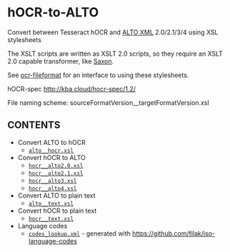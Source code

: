 # hOCR-to-ALTO
Convert between Tesseract hOCR and [ALTO XML](https://www.loc.gov/standards/alto/) 2.0/2.1/3/4 using XSL stylesheets

The XSLT scripts are written as XSLT 2.0 scripts, so they require an XSLT 2.0
capable transformer, like [Saxon](https://www.saxonica.com/download/java.xml).

See [ocr-fileformat](https://github.com/UB-Mannheim/ocr-fileformat) for an
interface to using these stylesheets.

hOCR-spec http://kba.cloud/hocr-spec/1.2/

File naming scheme:   sourceFormatVersion__targetFormatVersion.xsl

## CONTENTS

  * Convert ALTO to hOCR
    * [`alto__hocr.xsl`](./alto__hocr.xsl) 
  * Convert hOCR to ALTO
    * [`hocr__alto2.0.xsl`](./hocr__alto2.0.xsl) 
    * [`hocr__alto2.1.xsl`](./hocr__alto2.1.xsl)  
    * [`hocr__alto3.xsl`](./hocr__alto3.xsl)     
    * [`hocr__alto4.xsl`](./hocr__alto4.xsl)
  * Convert ALTO to plain text
    * [`alto__text.xsl`](./alto__text.xsl)
  * Convert hOCR to plain text
    * [`hocr__text.xsl`](./hocr__text.xsl)
  * Language codes
    * [`codes_lookup.xml`](./codes_lookup.xml) - generated with https://github.com/filak/iso-language-codes
